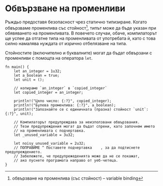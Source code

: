 # Обвързване на променливи

Ръждьо предоставя безопасност чрез статично типизиране. Когато обвързваме
променлива със стойност[^var_binding], типът може да бъде указан при
обявяването на променливата. В повечето случаи, обаче, компилаторът ще успее да
отгатне типа на променливата от употребата ѝ, като с това силно намалява
нуждата от изрично отбелязване на типа.

Стойностите (включително и буквалните) могат да бъдат обвързани с променливи с
помощта на оператора `let`.

```rust,editable
fn main() {
    let an_integer = 1u32;
    let a_boolean = true;
    let unit = ();

    // копираме `an_integer` в `copied_integer`
    let copied_integer = an_integer;

    println!("Цяло число: {:?}", copied_integer);
    println!("Булева променлива: {:?}", a_boolean);
    println!("Запознайте се с единичната (празна) стойност `unit`: {:?}", unit);

    // Компилаторът предупреждава за неизползвани обвързвания.
    // Тези предупреждения могат да бъдат спрени, като започнем името
    // на променливата с подчертавка.
    let _unused_variable = 3u32;

    let noisy_unused_variable = 2u32;
    // ПОПРАВИМЕ ^ Поставете подчертавка    , за да подтиснете предупреждението.
    // Забележете, че предупрежеденията може да не се покажат,
    // ако пуснете програмата направо от уеб-четеца.
}
```

[^var_binding]: обвързване на променлива (със стойност) – variable binding
